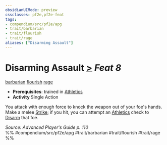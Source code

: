 ```yaml
---
obsidianUIMode: preview
cssclasses: pf2e,pf2e-feat
tags:
- compendium/src/pf2e/apg
- trait/barbarian
- trait/flourish
- trait/rage
aliases: ["Disarming Assault"]
---
```

# Disarming Assault  [>](rules/core-rulebook/chapter-9-playing-the-game.md#Actions "Single Action") *Feat 8*  
[barbarian](rules/traits/barbarian.md "Barbarian Class Trait")  [flourish](rules/traits/flourish.md "Flourish Combat Trait")  [rage](rules/traits/rage.md "Rage Combat Trait")  

- **Prerequisites**: trained in [Athletics](compendium/skills.md#Athletics)
- **Activity** Single Action

You attack with enough force to knock the weapon out of your foe's hands. Make a melee [Strike](rules/actions/strike.md); if you hit, you can attempt an [Athletics](compendium/skills.md#Athletics) check to [Disarm](rules/actions/disarm.md) that foe.

*Source: Advanced Player's Guide p. 110*  
%% #compendium/src/pf2e/apg #trait/barbarian #trait/flourish #trait/rage %%
